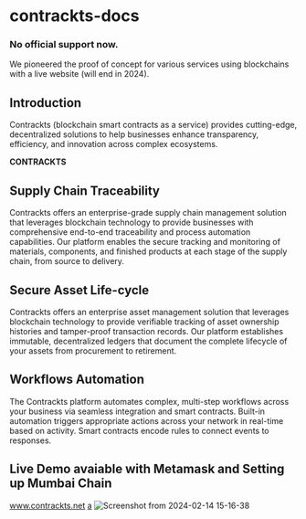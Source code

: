 # contrackts-docs

### No official support now.

We pioneered the proof of concept for various services using blockchains with a live website (will end in 2024). 

## Introduction
Contrackts (blockchain smart contracts as a service) provides cutting-edge, decentralized solutions to help businesses enhance transparency, efficiency, and innovation across complex ecosystems.

**CONTRACKTS**  

## Supply Chain Traceability
Contrackts offers an enterprise-grade supply chain management solution that leverages blockchain technology to provide businesses with comprehensive end-to-end traceability and process automation capabilities. Our platform enables the secure tracking and monitoring of materials, components, and finished products at each stage of the supply chain, from source to delivery.

## Secure Asset Life-cycle
Contrackts offers an enterprise asset management solution that leverages blockchain technology to provide verifiable tracking of asset ownership histories and tamper-proof transaction records. Our platform establishes immutable, decentralized ledgers that document the complete lifecycle of your assets from procurement to retirement.


## Workflows Automation
The Contrackts platform automates complex, multi-step workflows across your business via seamless integration and smart contracts. Built-in automation triggers appropriate actions across your network in real-time based on activity. Smart contracts encode rules to connect events to responses.


## Live Demo avaiable with Metamask and Setting up Mumbai Chain
www.contrackts.net 
[a](https://app.contrackts.net/) 
![Screenshot from 2024-02-14 15-16-38](https://github.com/PandiaJason/contrackts-docs/assets/100123063/ece9711a-7da6-4e39-8d76-a0403abe4df3)
